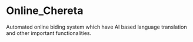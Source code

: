 # Online_Chereta
Automated online biding system which have AI based language translation and other important functionalities.
